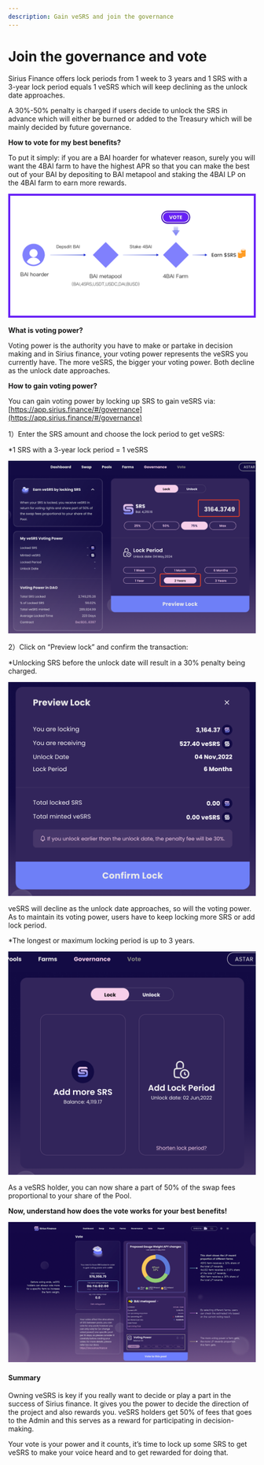 ```yaml
---
description: Gain veSRS and join the governance
---
```


# Join the governance and vote

Sirius Finance offers lock periods from 1 week to 3 years and 1 SRS with a 3-year lock period equals 1 veSRS which will keep declining as the unlock date approaches.

A 30%-50% penalty is charged if users decide to unlock the SRS in advance which will either be burned or added to the Treasury which will be mainly decided by future governance.

**How to vote for my best benefits?**

To put it simply: if you are a BAI hoarder for whatever reason, surely you will want the 4BAI farm to have the highest APR so that you can make the best out of your BAI by depositing to BAI metapool and staking the 4BAI LP on the 4BAI farm to earn more rewards.

![](../.gitbook/assets/image.png)

**What is voting power?**

Voting power is the authority you have to make or partake in decision making and in Sirius finance, your voting power represents the veSRS you currently have. The more veSRS, the bigger your voting power. Both decline as the unlock date approaches.



**How to gain voting power?**

You can gain voting power by locking up SRS to gain veSRS via: [https://app.sirius.finance/#/governance](https://app.sirius.finance/#/governance)

1）Enter the SRS amount and choose the lock period to get veSRS:

\*1 SRS with a 3-year lock period = 1 veSRS

![](<../.gitbook/assets/image (19).png>)

2）Click on “Preview lock” and confirm the transaction:

\*Unlocking SRS before the unlock date will result in a 30% penalty being charged.

![](<../.gitbook/assets/image (6).png>)

veSRS will decline as the unlock date approaches, so will the voting power. As to maintain its voting power, users have to keep locking more SRS or add lock period.

\*The longest or maximum locking period is up to 3 years.

![](<../.gitbook/assets/image (4).png>)

As a veSRS holder, you can now share a part of 50% of the swap fees proportional to your share of the Pool.

**Now, understand how does the vote works for your best benefits!**

![](<../.gitbook/assets/image (17).png>)

#### **Summary**

Owning veSRS is key if you really want to decide or play a part in the success of Sirius finance. It gives you the power to decide the direction of the project and also rewards you. veSRS holders get 50% of fees that goes to the Admin and this serves as a reward for participating in decision-making.&#x20;

Your vote is your power and it counts, it’s time to lock up some SRS to get veSRS to make your voice heard and to get rewarded for doing that.
